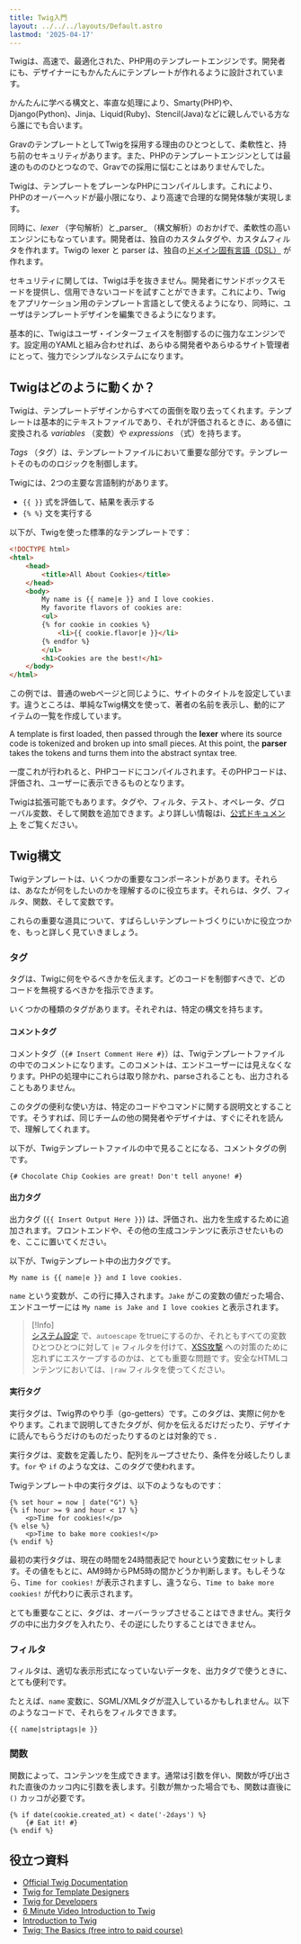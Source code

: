 ```yaml
---
title: Twig入門
layout: ../../../layouts/Default.astro
lastmod: '2025-04-17'
---
```

Twigは、高速で、最適化された、PHP用のテンプレートエンジンです。開発者にも、デザイナーにもかんたんにテンプレートが作れるように設計されています。

かんたんに学べる構文と、率直な処理により、Smarty(PHP)や、Django(Python)、Jinja、Liquid(Ruby)、Stencil(Java)などに親しんでいる方なら誰にでも合います。

GravのテンプレートとしてTwigを採用する理由のひとつとして、柔軟性と、持ち前のセキュリティがあります。また、PHPのテンプレートエンジンとしては最速のもののひとつなので、Gravでの採用に悩むことはありませんでした。

Twigは、テンプレートをプレーンなPHPにコンパイルします。これにより、PHPのオーバーヘッドが最小限になり、より高速で合理的な開発体験が実現します。

同時に、_lexer_ （字句解析）と_parser_ （構文解析）のおかげで、柔軟性の高いエンジンにもなっています。開発者は、独自のカスタムタグや、カスタムフィルタを作れます。Twigの lexer と parser は、独自の[ドメイン固有言語（DSL）](http://en.wikipedia.org/wiki/Domain-specific_language) が作れます。

セキュリティに関しては、Twigは手を抜きません。開発者にサンドボックスモードを提供し、信用できないコードを試すことができます。これにより、Twigをアプリケーション用のテンプレート言語として使えるようになり、同時に、ユーザはテンプレートデザインを編集できるようになります。

基本的に、Twigはユーザ・インターフェイスを制御するのに強力なエンジンです。設定用のYAMLと組み合わせれば、あらゆる開発者やあらゆるサイト管理者にとって、強力でシンプルなシステムになります。

<h2 id="how-does-twig-work">Twigはどのように動くか？</h2>

Twigは、テンプレートデザインからすべての面倒を取り去ってくれます。テンプレートは基本的にテキストファイルであり、それが評価されるときに、ある値に変換される _variables_ （変数）や _expressions_ （式）を持ちます。

_Tags_ （タグ）は、テンプレートファイルにおいて重要な部分です。テンプレートそのもののロジックを制御します。

Twigには、2つの主要な言語制約があります。

* `{{ }}` 式を評価して、結果を表示する
* `{% %}` 文を実行する

以下が、Twigを使った標準的なテンプレートです：

```html
<!DOCTYPE html>
<html>
    <head>
        <title>All About Cookies</title>
    </head>
    <body>
        My name is {{ name|e }} and I love cookies.
        My favorite flavors of cookies are:
        <ul>
        {% for cookie in cookies %}
            <li>{{ cookie.flavor|e }}</li>
		{% endfor %}
        </ul>
        <h1>Cookies are the best!</h1>
    </body>
</html>
```

この例では、普通のwebページと同じように、サイトのタイトルを設定しています。違うところは、単純なTwig構文を使って、著者の名前を表示し、動的にアイテムの一覧を作成しています。

A template is first loaded, then passed through the **lexer** where its source code is tokenized and broken up into small pieces. At this point, the **parser** takes the tokens and turns them into the abstract syntax tree.

一度これが行われると、PHPコードにコンパイルされます。そのPHPコードは、評価され、ユーザーに表示できるものとなります。

Twigは拡張可能でもあります。タグや、フィルタ、テスト、オペレータ、グローバル変数、そして関数を追加できます。より詳しい情報はi、[公式ドキュメント](https://twig.symfony.com/doc/1.x/advanced.html) をご覧ください。

<h2 id="twig-syntax">Twig構文</h2>

Twigテンプレートは、いくつかの重要なコンポーネントがあります。それらは、あなたが何をしたいのかを理解するのに役立ちます。それらは、タグ、フィルタ、関数、そして変数です。

これらの重要な道具について、すばらしいテンプレートづくりにいかに役立つかを、もっと詳しく見ていきましょう。

<h3 id="tags">タグ</h3>

タグは、Twigに何をやるべきかを伝えます。どのコードを制御すべきで、どのコードを無視するべきかを指示できます。

いくつかの種類のタグがあります。それぞれは、特定の構文を持ちます。

<h4 id="comment-tags">コメントタグ</h4>

コメントタグ（`{# Insert Comment Here #}`）は、Twigテンプレートファイルの中でのコメントになります。このコメントは、エンドユーザーには見えなくなります。PHPの処理中にこれらは取り除かれ、parseされることも、出力されることもありません。

このタグの便利な使い方は、特定のコードやコマンドに関する説明文とすることです。そうすれば、同じチームの他の開発者やデザイナは、すぐにそれを読んで、理解してくれます。

以下が、Twigテンプレートファイルの中で見ることになる、コメントタグの例です。

```twig
{# Chocolate Chip Cookies are great! Don't tell anyone! #}
```

<h4 id="output-tags">出力タグ</h4>

出力タグ (`{{ Insert Output Here }}`) は、評価され、出力を生成するために追加されます。フロントエンドや、その他の生成コンテンツに表示させたいものを、ここに置いてください。

以下が、Twigテンプレート中の出力タグです。

```twig
My name is {{ name|e }} and I love cookies.
```

`name` という変数が、この行に挿入されます。`Jake` がこの変数の値だった場合、エンドユーザーには `My name is Jake and I love cookies` と表示されます。

> [!Info]  
> [システム設定](../../01.basics/05.grav-configuration/#twig) で、`autoescape` をtrueにするのか、それともすべての変数ひとつひとつに対して `|e` フィルタを付けて、[XSS攻撃](https://developer.mozilla.org/en-US/docs/Glossary/Cross-site_scripting) への対策のために忘れずにエスケープするのかは、とても重要な問題です。安全なHTMLコンテンツにおいては、`|raw` フィルタを使ってください。

<h4 id="action-tags">実行タグ</h4>

実行タグは、Twig界のやり手（go-getters）です。このタグは、実際に何かをやります。これまで説明してきたタグが、何かを伝えるだけだったり、デザイナに読んでもらうだけのものだったりするのとは対象的でｓ．

実行タグは、変数を定義したり、配列をループさせたり、条件を分岐したりします。`for` や `if` のような文は、このタグで使われます。

Twigテンプレート中の実行タグは、以下のようなものです：

```twig
{% set hour = now | date("G") %}
{% if hour >= 9 and hour < 17 %}
    <p>Time for cookies!</p>
{% else %}
    <p>Time to bake more cookies!</p>
{% endif %}
```

最初の実行タグは、現在の時間を24時間表記で hourという変数にセットします。その値をもとに、AM9時からPM5時の間かどうか判断します。もしそうなら、`Time for cookies!` が表示されますし、違うなら、`Time to bake more cookies!` が代わりに表示されます。

とても重要なことに、タグは、オーバーラップさせることはできません。実行タグの中に出力タグを入れたり、その逆にしたりすることはできません。

<h3 id="filters">フィルタ</h3>

フィルタは、適切な表示形式になっていないデータを、出力タグで使うときに、とても便利です。

たとえば、`name` 変数に、SGML/XMLタグが混入しているかもしれません。以下のようなコードで、それらをフィルタできます。

```twig
{{ name|striptags|e }}
```

<h3 id="functions">関数</h3>

関数によって、コンテンツを生成できます。通常は引数を伴い、関数が呼び出された直後のカッコ内に引数を表します。引数が無かった場合でも、関数は直後に `()` カッコが必要です。

```twig
{% if date(cookie.created_at) < date('-2days') %}
    {# Eat it! #}
{% endif %}
```

<h2 id="resources">役立つ資料</h2>

* [Official Twig Documentation](https://twig.symfony.com/doc/1.x/)
* [Twig for Template Designers](https://twig.symfony.com/doc/1.x/templates.html)
* [Twig for Developers](https://twig.symfony.com/doc/1.x/api.html)
* [6 Minute Video Introduction to Twig](http://www.dev-metal.com/6min-video-introduction-twig-php-templating-engine/)
* [Introduction to Twig](http://www.slideshare.net/markstory/introduction-to-twig)
* [Twig: The Basics (free intro to paid course)](https://knpuniversity.com/screencast/twig/basics)

